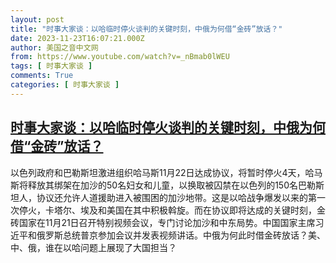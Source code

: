 ```yaml
---
layout: post
title: "时事大家谈：以哈临时停火谈判的关键时刻，中俄为何借“金砖”放话？"
date: 2023-11-23T16:07:21.000Z
author: 美国之音中文网
from: https://www.youtube.com/watch?v=_nBmab0lWEU
tags: [ 时事大家谈 ]
comments: True
categories: [ 时事大家谈 ]
---
```

<!--1700755641000-->
[时事大家谈：以哈临时停火谈判的关键时刻，中俄为何借“金砖”放话？](https://www.youtube.com/watch?v=_nBmab0lWEU)
------

<div>
以色列政府和巴勒斯坦激进组织哈马斯11月22日达成协议，将暂时停火4天，哈马斯将释放其绑架在加沙的50名妇女和儿童，以换取被囚禁在以色列的150名巴勒斯坦人，协议还允许人道援助进入被围困的加沙地带。这是以哈战争爆发以来的第一次停火，卡塔尔、埃及和美国在其中积极斡旋。而在协议即将达成的关键时刻，金砖国家在11月21日召开特别视频会议，专门讨论加沙和中东局势。中国国家主席习近平和俄罗斯总统普京参加会议并发表视频讲话。中俄为何此时借金砖放话？美、中、俄，谁在以哈问题上展现了大国担当？
</div>
